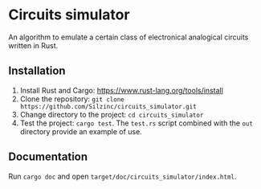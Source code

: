 # Circuits simulator

An algorithm to emulate a certain class of electronical analogical circuits written in Rust.

## Installation

1. Install Rust and Cargo: https://www.rust-lang.org/tools/install
2. Clone the repository: `git clone https://github.com/Silzinc/circuits_simulator.git`
3. Change directory to the project: `cd circuits_simulator`
4. Test the project: `cargo test`. The `test.rs` script combined with the `out` directory provide an example of use.

## Documentation

Run `cargo doc` and open `target/doc/circuits_simulator/index.html`.
